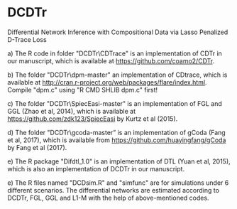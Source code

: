 # DCDTr
Differential Network Inference with Compositional Data via Lasso Penalized D-Trace Loss

a)	The R code in folder "DCDTr\CDTrace" is an implementation of CDTr in our manuscript, which is available at https://github.com/coamo2/CDTr.

b)  The folder "DCDTr\dpm-master" an implementation of CDtrace, which is available at http://cran.r-project.org/web/packages/flare/index.html. Compile "dpm.c" using "R CMD SHLIB dpm.c" first!

c)	The folder "DCDTr\SpiecEasi-master" is an implementation of FGL and GGL (Zhao et al, 2014), which is available at https://github.com/zdk123/SpiecEasi by Kurtz et al (2015).

d) 	The folder  "DCDTr\gcoda-master” is an implementation of gCoda (Fang et al, 2017), which is available from https://github.com/huayingfang/gCoda by Fang et al (2017).

e)  The R package "Difdtl_1.0" is an implementation of DTL (Yuan et al, 2015), which is also an implementation of DCDTr in our manuscript.

e)	The R files named "DCDsim.R" and "simfunc" are for simulations under 6 different scenarios. The differential networks are estimated according to DCDTr, FGL, GGL and L1-M with the help of above-mentioned codes.
